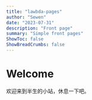 ```yaml
---
title: "lawbda-pages"
author: "Sewen"
date: "2023-07-31"
description: "Front page"
summary: "Simple front pages"
ShowToc: false
ShowBreadCrumbs: false
---
```


# Welcome
欢迎来到半生的小站，休息一下吧。